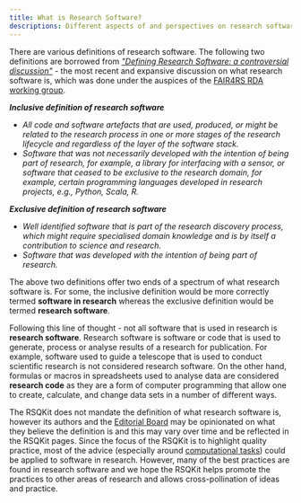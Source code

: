 ```yaml
---
title: What is Research Software?
descriptions: Different aspects of and perspectives on research software
---
```


There are various definitions of research software.
The following two definitions are borrowed from [*"Defining Research Software: a controversial discussion"*][defining-rs] - the most recent and expansive discussion on what research software is, which was done under the auspices of the [FAIR4RS RDA working group][fair4rs-wg].

***Inclusive definition of research software***

- *All code and software artefacts that are used, produced, or might be related to the research process in one or more stages of the research lifecycle and regardless of the layer of the software stack.*
- *Software that was not necessarily developed with the intention of being part of research, for example, a library for interfacing with a sensor, or software that ceased to be exclusive to the research domain, for example, certain programming languages developed in research projects, e.g., Python, Scala, R.*

***Exclusive definition of research software***

- *Well identified software that is part of the research discovery process, which might require specialised domain knowledge and is by itself a contribution to science and research.*
- *Software that was developed with the intention of being part of research.*

The above two definitions offer two ends of a spectrum of what research software is.
For some, the inclusive definition would be more correctly termed **software in research** whereas the exclusive definition would be termed **research software**.

Following this line of thought - not all software that is used in research is **research software**.
Research software is software or code that is used to generate, process or analyse results of a research for publication.
For example, software used to guide a telescope that is used to conduct scientific research is not considered research software.
On the other hand, formulas or macros in spreadsheets used to analyse data are considered **research code** as they are a form of computer programming that allow one to create, calculate, and change data sets in a number of different ways.

The RSQKit does not mandate the definition of what research software is, however its authors and the [Editorial Board](./editorial_board) may be opinionated on what they believe the definition is and this may vary over time and be reflected in the RSQKit pages.
Since the focus of the RSQKit is to highlight quality practice, most of the advice (especially around [computational tasks](./your_tasks)) could be applied to software in research.
However, many of the best practices are found in research software and we hope the RSQKit helps promote the practices to other areas of research and allows cross-pollination of ideas and practice.


[defining-rs]: https://doi.org/10.5281/zenodo.5504016

[fair4rs-wg]: https://www.rd-alliance.org/groups/fair-research-software-fair4rs-wg/